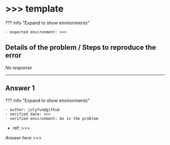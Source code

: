 [//]: # "Ex: How to clone a Git repository into a specific folder? / `TLS error` when ssh to github / Best way to setup ros2 on Mac M1"

# >>> template

[//]: # "Ex: all / unix / ubuntu22.04, git2.12, fish shell 3.7.1 / macos all version, git all version"

??? info "Expand to show environments"

    - expected environment: >>>

## Details of the problem / Steps to reproduce the error

_No response_

---

## Answer 1

[//]: # "If reference is very reliable, like cppference.com, you could leave it unverified"

??? info "Expand to show environments"

    - author: julyfun@github
    - verified date: >>>
    - verified environment: As in the problem

[//]: # "Ex: original / https://... / chatgpt"

- ref: >>>

_Answer here_ >>>

[//]: # "Ex: > verified by zzz@github again on ... You may add video URL"
[//]: # "You can add --- Answer 2 here, copy Answer 1 above"
